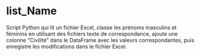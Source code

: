 # list_Name
Script Python qui lit un fichier Excel, classe les prénoms masculins et féminins en utilisant des fichiers texte de correspondance, ajoute une colonne "Civilité" dans le DataFrame avec les valeurs correspondantes, puis enregistre les modifications dans le fichier Excel.
